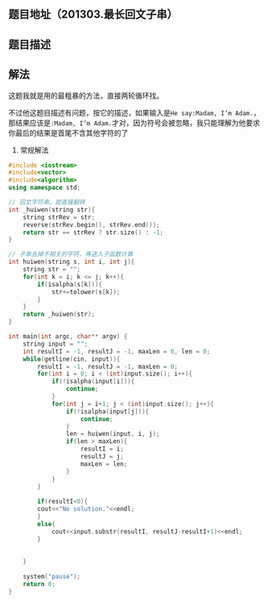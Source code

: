 ## 题目地址（201303.最长回文子串）

## 题目描述

## 解法

这题我就是用的最粗暴的方法，直接两轮循环找。

不过他这题目描述有问题，按它的描述，如果输入是```He say:Madam, I’m Adam.```，那结果应该是```:Madam, I’m Adam.```才对，因为符号会被忽略，我只能理解为他要求你最后的结果是首尾不含其他字符的了

1. 常规解法

```cpp
#include <iostream>
#include<vector>
#include<algorithm>
using namespace std;

// 回文字符串，就直接翻转
int _huiwen(string str){
	string strRev = str;
	reverse(strRev.begin(), strRev.end());
	return str == strRev ? str.size() : -1;
}

// 子串去掉不相关的字符，再送入子函数计算
int huiwen(string s, int i, int j){
	string str = "";
	for(int k = i; k <= j; k++){
		if(isalpha(s[k])){
			str+=tolower(s[k]);
		}
	}
	return _huiwen(str);
}

int main(int argc, char** argv) {
	string input = "";
	int resultI = -1, resultJ = -1, maxLen = 0, len = 0;
	while(getline(cin, input)){
		resultI = -1, resultJ = -1, maxLen = 0;
		for(int i = 0; i < (int)input.size(); i++){
			if(!isalpha(input[i])){
				continue;
			}
			for(int j = i+1; j < (int)input.size(); j++){
				if(!isalpha(input[j])){
					continue;
				}
				len = huiwen(input, i, j);
				if(len > maxLen){
					resultI = i;
					resultJ = j;
					maxLen = len;
				}
			}
		}
		
		if(resultI<0){
		cout<<"No solution."<<endl;
		}
		else{
			cout<<input.substr(resultI, resultJ-resultI+1)<<endl;
		}
		
		
	}
	
	system("pause");
	return 0;
}
```
